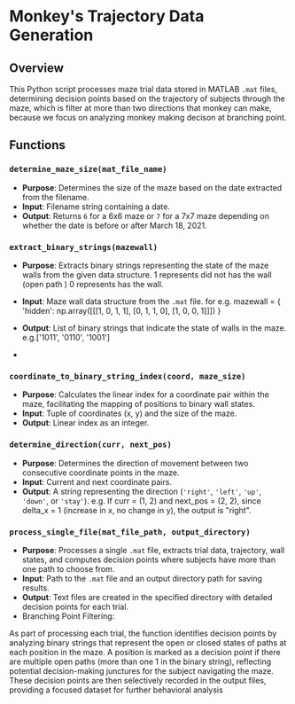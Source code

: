 # Monkey's Trajectory Data Generation 

## Overview
This Python script processes maze trial data stored in MATLAB `.mat` files, determining decision points based on the trajectory of subjects through the maze, which is filter at more than two directions that monkey can make, because we focus on analyzing monkey making  decison at branching point. 

## Functions

### `determine_maze_size(mat_file_name)`
- **Purpose**: Determines the size of the maze based on the date extracted from the filename.
- **Input**: Filename string containing a date.
- **Output**: Returns `6` for a 6x6 maze or `7` for a 7x7 maze depending on whether the date is before or after March 18, 2021.

### `extract_binary_strings(mazewall)`
- **Purpose**: Extracts binary strings representing the state of the maze walls from the given data structure. 1 represents did not has the wall (open path ) 0 represents has the wall.
- **Input**: Maze wall data structure from the `.mat` file. for e.g. mazewall = {
    'hidden': np.array([[[1, 0, 1, 1],
                         [0, 1, 1, 0],
                         [1, 0, 0, 1]]])
}

- **Output**: List of binary strings that indicate the state of walls in the maze. e.g.['1011', '0110', '1001']

- 


### `coordinate_to_binary_string_index(coord, maze_size)`
- **Purpose**: Calculates the linear index for a coordinate pair within the maze, facilitating the mapping of positions to binary wall states.
- **Input**: Tuple of coordinates (x, y) and the size of the maze.
- **Output**: Linear index as an integer. 

### `determine_direction(curr, next_pos)`
- **Purpose**: Determines the direction of movement between two consecutive coordinate points in the maze.
- **Input**: Current and next coordinate pairs. 
- **Output**: A string representing the direction (`'right'`, `'left'`, `'up'`, `'down'`, or `'stay'`). e.g. If curr = (1, 2) and next_pos = (2, 2), since delta_x = 1 (increase in x, no change in y), the output is "right".

### `process_single_file(mat_file_path, output_directory)`
- **Purpose**: Processes a single `.mat` file, extracts trial data, trajectory, wall states, and computes decision points where subjects have more than one path to choose from.
- **Input**: Path to the `.mat` file and an output directory path for saving results.
- **Output**: Text files are created in the specified directory with detailed decision points for each trial.
- Branching Point Filtering:

As part of processing each trial, the function identifies decision points by analyzing binary strings that represent the open or closed states of paths at each position in the maze. A position is marked as a decision point if there are multiple open paths (more than one 1 in the binary string), reflecting potential decision-making junctures for the subject navigating the maze. These decision points are then selectively recorded in the output files, providing a focused dataset for further behavioral analysis

